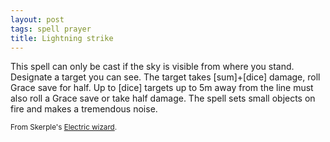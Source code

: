 ```yaml
---
layout: post
tags: spell prayer
title: Lightning strike
---
```

This spell can only be cast if the sky is visible from where you stand. Designate a target you can see. The target takes [sum]+[dice] damage, roll Grace save for half. Up to [dice] targets up to 5m away from the line must also roll a Grace save or take half damage. The spell sets small objects on fire and makes a tremendous noise.

<small>From Skerple's [Electric wizard](https://coinsandscrolls.blogspot.com/2020/04/osr-class-electric-wizard.html).</small>
